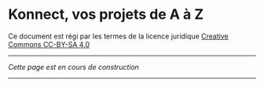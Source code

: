 # Konnect, vos projets de A à Z

Ce document est régi par les termes de la licence juridique [Creative Commons CC-BY-SA 4.0](https://creativecommons.org/licenses/by-sa/4.0/deed.fr) 

---


*Cette page est en cours de construction*

---

<style>
  .md-content__button {
    display: none;
  }
</style>